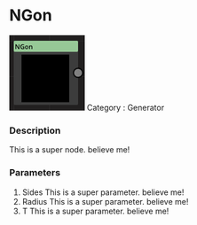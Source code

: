 # NGon
![node picture](./NGon.png)
Category : Generator
### Description
This is a super node. believe me!
### Parameters
1. Sides
This is a super parameter. believe me!
1. Radius
This is a super parameter. believe me!
1. T
This is a super parameter. believe me!

